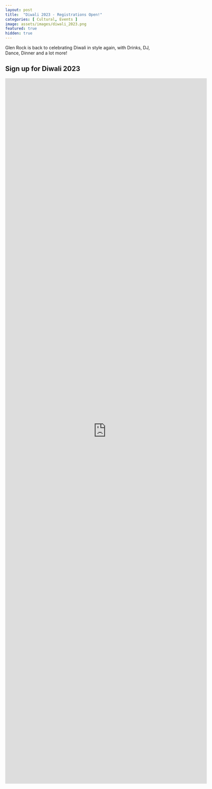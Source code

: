 ```yaml
---
layout: post
title:  "Diwali 2023 - Registrations Open!"
categories: [ Cultural, Events ]
image: assets/images/diwali_2023.png
featured: true
hidden: true
---
```


Glen Rock is back to celebrating Diwali in style again, with Drinks, DJ, Dance, Dinner and a lot more! 

## Sign up for Diwali 2023

<p align="center"><iframe src="https://docs.google.com/forms/d/e/1FAIpQLSeV2d-BWjReaE1yV1eS6ZfdhzV5l3iShtvawk3THAFOHpNnyQ/viewform?embedded=true" width="640" height="2240" frameborder="0" marginheight="0" marginwidth="0">Loading…</iframe></p>